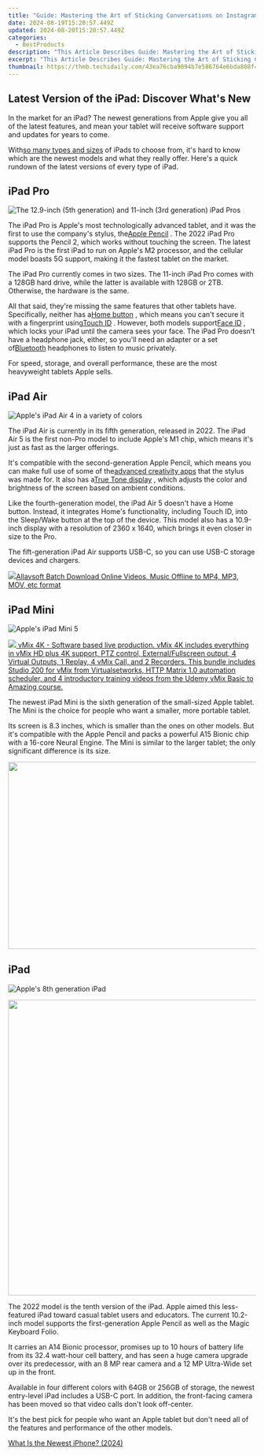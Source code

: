 ```yaml
---
title: "Guide: Mastering the Art of Sticking Conversations on Instagram"
date: 2024-08-19T15:20:57.449Z
updated: 2024-08-20T15:20:57.449Z
categories:
  - BestProducts
description: "This Article Describes Guide: Mastering the Art of Sticking Conversations on Instagram"
excerpt: "This Article Describes Guide: Mastering the Art of Sticking Conversations on Instagram"
thumbnail: https://thmb.techidaily.com/43ea76cba9094b7e586764e6bda808f45025f38856a330aa448f0606df3e468d.jpg
---
```


## Latest Version of the iPad: Discover What's New

 In the market for an iPad? The newest generations from Apple give you all of the latest features, and mean your tablet will receive software support and updates for years to come.

 With[so many types and sizes](https://www.lifewire.com/list-of-ipad-models-and-generations-1994232) of iPads to choose from, it's hard to know which are the newest models and what they really offer. Here's a quick rundown of the latest versions of every type of iPad.

## iPad Pro

![The 12.9-inch (5th generation) and 11-inch (3rd generation) iPad Pros](https://www.lifewire.com/thmb/PNucJd7YYcK09ZWzLMnmlLu7pns=/960x0/filters:no_upscale():max_bytes(200000):strip_icc():format(webp)/002-what-is-newest-version-of-ipad-1994324-c0b044cd23444820aa35c64c8d2fc079.jpg)

 The iPad Pro is Apple's most technologically advanced tablet, and it was the first to use the company's stylus, the[Apple Pencil](https://www.lifewire.com/set-up-use-apple-pencil-ipad-3876369) . The 2022 iPad Pro supports the Pencil 2, which works without touching the screen. The latest iPad Pro is the first iPad to run on Apple's M2 processor, and the cellular model boasts 5G support, making it the fastest tablet on the market.

 The iPad Pro currently comes in two sizes. The 11-inch iPad Pro comes with a 128GB hard drive, while the latter is available with 128GB or 2TB. Otherwise, the hardware is the same.

 All that said, they're missing the same features that other tablets have. Specifically, neither has a[Home button](https://www.lifewire.com/what-is-ipad-home-button-1994353) , which means you can't secure it with a fingerprint using[Touch ID](https://www.lifewire.com/what-is-touch-id-4586807) . However, both models support[Face ID](https://www.lifewire.com/face-id-4151714) , which locks your iPad until the camera sees your face. The iPad Pro doesn't have a headphone jack, either, so you'll need an adapter or a set of[Bluetooth](https://www.lifewire.com/what-is-bluetooth-2377412) headphones to listen to music privately.

 For speed, storage, and overall performance, these are the most heavyweight tablets Apple sells.

## iPad Air

![Apple's iPad Air 4 in a variety of colors](https://www.lifewire.com/thmb/eaBiHxIcF9bF6XV6nQeTHPy21-w=/960x0/filters:no_upscale():max_bytes(200000):strip_icc():format(webp)/iPadAir4-41a20704198f40a78c3d05dda053402b.jpg)

 The iPad Air is currently in its fifth generation, released in 2022\. The iPad Air 5 is the first non-Pro model to include Apple's M1 chip, which means it's just as fast as the larger offerings.

 It's compatible with the second-generation Apple Pencil, which means you can make full use of some of the[advanced creativity apps](https://www.lifewire.com/best-apps-for-ipad-pro-pencil-4177139) that the stylus was made for. It also has a[True Tone display](https://www.lifewire.com/what-is-true-tone-display-4048131) , which adjusts the color and brightness of the screen based on ambient conditions.

 Like the fourth-generation model, the iPad Air 5 doesn't have a Home button. Instead, it integrates Home's functionality, including Touch ID, into the Sleep/Wake button at the top of the device. This model also has a 10.9-inch display with a resolution of 2360 x 1640, which brings it even closer in size to the Pro.

 The fift-generation iPad Air supports USB-C, so you can use USB-C storage devices and chargers.

<!-- affiliate ads begin -->
<a href="https://secure.2checkout.com/order/checkout.php?PRODS=4631056&QTY=1&AFFILIATE=108875&CART=1"><img src="https://secure.avangate.com/images/merchant/997e65474a248252883b485717f7d098/products/buy-windows.png" border="0">Allavsoft Batch Download Online Videos, Music Offline to MP4, MP3, MOV, etc format </a>
<!-- affiliate ads end -->
## iPad Mini

![Apple's iPad Mini 5](https://www.lifewire.com/thmb/iuFU7eUa45wcD6hv7edo6i1kr3U=/960x0/filters:no_upscale():max_bytes(200000):strip_icc():format(webp)/Ipadmini5-7462d4ec5b354d5582bf1a976eca5216.jpeg)

<!-- affiliate ads begin -->
<a href="https://secure.2checkout.com/order/checkout.php?PRODS=30901369&QTY=1&AFFILIATE=108875&CART=1"> <img src="https://secure.avangate.com/images/merchant/ce9a6fb2becc2d235e62b125e9260102/products/1_copy_vMixCallScreenshot1-large.jpg" border="0"> vMix 4K - Software based live production. vMix 4K includes everything in vMix HD plus 4K support, PTZ control, External/Fullscreen output, 4 Virtual Outputs, 1 Replay, 4 vMix Call, and 2 Recorders. 
This bundle includes Studio 200 for vMix from Virtualsetworks, HTTP Matrix 1.0 automation scheduler, and 4 introductory training videos from the Udemy vMix Basic to Amazing course. </a>
<!-- affiliate ads end -->
 The newest iPad Mini is the sixth generation of the small-sized Apple tablet. The Mini is the choice for people who want a smaller, more portable tablet.

 Its screen is 8.3 inches, which is smaller than the ones on other models. But it's compatible with the Apple Pencil and packs a powerful A15 Bionic chip with a 16-core Neural Engine. The Mini is similar to the larger tablet; the only significant difference is its size.

<!-- affiliate ads begin -->
<a href="https://twopages.pxf.io/c/5597632/2016067/18544" target="_top" id="2016067"><img src="//a.impactradius-go.com/display-ad/18544-2016067" border="0" alt="" width="1020" height="380"/></a><img height="0" width="0" src="https://imp.pxf.io/i/5597632/2016067/18544" style="position:absolute;visibility:hidden;" border="0" />
<!-- affiliate ads end -->
## iPad

![Apple's 8th generation iPad](https://www.lifewire.com/thmb/HU6JVTI8btoiWGjZNpBQZKltzVI=/960x0/filters:no_upscale():max_bytes(200000):strip_icc():format(webp)/iPad8-b0d7bf0618d44b2e861ed8b33839e9bc.jpg)

<!-- affiliate ads begin -->
<a href="https://appsumo.8odi.net/c/5597632/2075471/7443" target="_top" id="2075471"><img src="//a.impactradius-go.com/display-ad/7443-2075471" border="0" alt="" width="1200" height="600"/></a><img height="0" width="0" src="https://appsumo.8odi.net/i/5597632/2075471/7443" style="position:absolute;visibility:hidden;" border="0" />
<!-- affiliate ads end -->
 The 2022 model is the tenth version of the iPad. Apple aimed this less-featured iPad toward casual tablet users and educators. The current 10.2-inch model supports the first-generation Apple Pencil as well as the Magic Keyboard Folio.

 It carries an A14 Bionic processor, promises up to 10 hours of battery life from its 32.4 watt-hour cell battery, and has seen a huge camera upgrade over its predecessor, with an 8 MP rear camera and a 12 MP Ultra-Wide set up in the front.

 Available in four different colors with 64GB or 256GB of storage, the newest entry-level iPad includes a USB-C port. In addition, the front-facing camera has been moved so that video calls don't look off-center.

 It's the best pick for people who want an Apple tablet but don't need all of the features and performance of the other models.

[What Is the Newest iPhone? (2024)](https://www.lifewire.com/what-is-the-newest-iphone-6746797)


<ins class="adsbygoogle"
     style="display:block"
     data-ad-format="autorelaxed"
     data-ad-client="ca-pub-7571918770474297"
     data-ad-slot="1223367746"></ins>



<ins class="adsbygoogle"
     style="display:block"
     data-ad-client="ca-pub-7571918770474297"
     data-ad-slot="8358498916"
     data-ad-format="auto"
     data-full-width-responsive="true"></ins>


